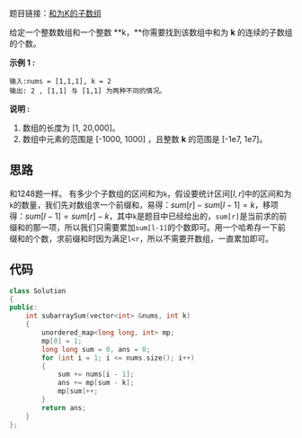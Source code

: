 题目链接：[和为K的子数组](https://leetcode-cn.com/problems/subarray-sum-equals-k/)

给定一个整数数组和一个整数 **k，**你需要找到该数组中和为 **k** 的连续的子数组的个数。

**示例 1 :**

```
输入:nums = [1,1,1], k = 2
输出: 2 , [1,1] 与 [1,1] 为两种不同的情况。
```

**说明 :**

1. 数组的长度为 [1, 20,000]。
2. 数组中元素的范围是 [-1000, 1000] ，且整数 **k** 的范围是 [-1e7, 1e7]。

## 思路

和1248题一样。
有多少个子数组的区间和为`k`，假设要统计区间$[l,r]$中的区间和为`k`的数量，我们先对数组求一个前缀和，易得：$sum[r]-sum[l-1]=k$，移项得：$sum[l-1]=sum[r]-k$，其中`k`是题目中已经给出的，`sum[r]`是当前求的前缀和的那一项，所以我们只需要累加`sum[l-1]`的个数即可。用一个哈希存一下前缀和的个数，求前缀和时因为满足`l<r`，所以不需要开数组，一直累加即可。

## 代码

```cpp
class Solution
{
public:
    int subarraySum(vector<int> &nums, int k)
    {
        unordered_map<long long, int> mp;
        mp[0] = 1;
        long long sum = 0, ans = 0;
        for (int i = 1; i <= nums.size(); i++)
        {
            sum += nums[i - 1];
            ans += mp[sum - k];
            mp[sum]++;
        }
        return ans;
    }
};
```

